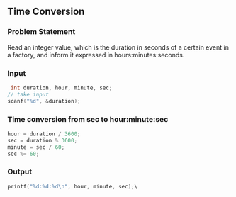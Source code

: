 ## Time Conversion
### Problem Statement
<p>Read an integer value, which is the duration in seconds of a certain event in a factory, and inform it expressed in hours:minutes:seconds.
</p>
 
### Input
```c
 int duration, hour, minute, sec;
// take input
scanf("%d", &duration);
```
### Time conversion from sec to hour:minute:sec
```c
hour = duration / 3600;
sec = duration % 3600;
minute = sec / 60;
sec %= 60;
```
### Output
```c
printf("%d:%d:%d\n", hour, minute, sec);\
```